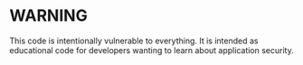 # WARNING

This code is intentionally vulnerable to everything. It is intended as educational code for developers wanting to learn about application security.
